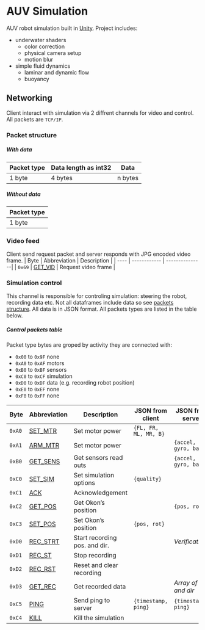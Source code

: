 # AUV Simulation
AUV robot simulation built in [Unity](https://unity.com/). Project includes:
- underwater shaders
    - color correction
    - physical camera setup
    - motion blur
- simple fluid dynamics
    - laminar and dynamic flow
    - buoyancy

## Networking
Client interact with simulation via 2 diffrent channels for video and control. All packets are `TCP/IP`.
### Packet structure
##### With data
| Packet type | Data length as int32 | Data |
| ----------- | -------------------- | ---- | 
| 1 byte | 4 bytes | n bytes |
##### Without data
| Packet type | 
| ----------- |
| 1 byte |

### Video feed
Client send request packet and server responds with JPG encoded video frame.
| Byte | Abbreviation | Description |
| ---- | ------------ | ---------------|
| `0x69` | [GET_VID](#set_mtr) | Request video frame |

### Simulation control
This channel is responsible for controling simulation: steering the robot, recording data etc. Not all dataframes include data so see [packets structure](#packet-structure). All data is in JSON format. All packets types are listed in the table below.
##### Control packets table
Packet type bytes are groped by activity they are connected with:
- `0x00` to `0x9F` none 
- `0xA0` to `0xAF` motors
- `0xB0` to `0xBF` sensors
- `0xC0` to `0xCF` simulation
- `0xD0` to `0xDF` data (e.g. recording robot position)
- `0xE0` to `0xEF` none
- `0xF0` to `0xFF` none

| Byte | Abbreviation | Description | JSON from client | JSON from server | Working |
| ---- | ------------ | ------------| ---------------- | ---------------- | ------- | 
| `0xA0` | [SET_MTR](#set_mtr) | Set motor power | ```{FL, FR, ML, MR, B}``` |  | Yes
| `0xA1` | [ARM_MTR](#ARM_MTR) | Set motor power |  | ```{accel, gyro, baro}``` | 
| `0xB0` | [GET_SENS](#GET_SENS)	| Get sensors read outs	|  | `{accel, gyro, baro}` |
| `0xC0` | [SET_SIM](#SET_SIM) | Set simulation options | `{quality}` |	 |
| `0xC1` | [ACK](#ACK) | Acknowledgement |  |  |
| `0xC2` | [GET_POS](#GET_POS) | Get Okon’s position |  | `{pos, rot}` | 
| `0xC3` | [SET_POS](#SET_POS) | Set Okon’s position |	`{pos, rot}` |  |
| `0xD0` | [REC_STRT](#REC_STRT) | Start recording pos. and dir. | | *Verification?*
| `0xD1` | [REC_ST](#REC_ST) | Stop recording | | |
| `0xD2` | [REC_RST](#_RST) | Reset and clear recording | | |
| `0xD3` | [GET_REC](#GET_REC) | Get recorded data | | *Array of pos and dir*
| `0xC5` | [PING](#PING) | Send ping to server |	`{timestamp, ping}` | `{timestamp, ping}`
| `0xC4` | [KILL](#KILL) | Kill the simulation |	| |




